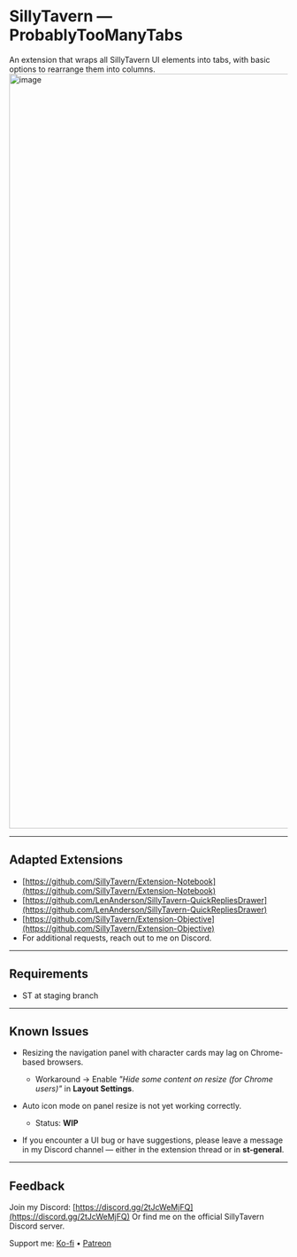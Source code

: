 
# SillyTavern — ProbablyTooManyTabs

An extension that wraps all SillyTavern UI elements into tabs, with basic options to rearrange them into columns. <img width="2560" height="1362" alt="image" src="https://github.com/user-attachments/assets/b1a997bb-16a8-4153-bc88-1651e63cbbfb" />

---

## Adapted Extensions

* [https://github.com/SillyTavern/Extension-Notebook](https://github.com/SillyTavern/Extension-Notebook)
* [https://github.com/LenAnderson/SillyTavern-QuickRepliesDrawer](https://github.com/LenAnderson/SillyTavern-QuickRepliesDrawer)
* [https://github.com/SillyTavern/Extension-Objective](https://github.com/SillyTavern/Extension-Objective)
* For additional requests, reach out to me on Discord.
---

## Requirements 

* ST at staging branch

---

## Known Issues

* Resizing the navigation panel with character cards may lag on Chrome-based browsers.
  * Workaround → Enable *"Hide some content on resize (for Chrome users)"* in **Layout Settings**.

* Auto icon mode on panel resize is not yet working correctly.
  * Status: **WIP**

* If you encounter a UI bug or have suggestions, please leave a message in my Discord channel — either in the extension thread or in **st-general**.

---

## Feedback

Join my Discord: [https://discord.gg/2tJcWeMjFQ](https://discord.gg/2tJcWeMjFQ)
Or find me on the official SillyTavern Discord server.

Support me:
[Ko-fi](https://ko-fi.com/icefog72) • [Patreon](https://www.patreon.com/cw/IceFog72)

